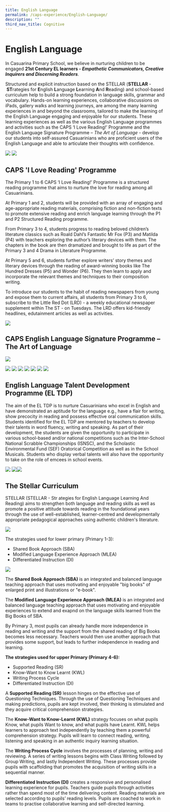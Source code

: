 ```yaml
---
title: English Language
permalink: /caps-experience/English-Language/
description: ""
third_nav_title: Cognitive
---
```


English Language
================

In Casuarina Primary School, we believe in nurturing children to be engaged **21st Century EL learners - _Empathetic Communicators, Creative Inquirers and Discerning Readers_**.

  

Structured and explicit instruction based on the STELLAR (**STELLAR** \- **ST**rategies for **E**nglish **L**anguage **L**earning **A**nd **R**eading) and school-based curriculum help to build a strong foundation in language skills, grammar and vocabulary. Hands-on learning experiences, collaborative discussions on iPads, gallery walks and learning journeys, are among the many learning experiences in and beyond the classrooms, tailored to make the learning of the English Language engaging and enjoyable for our students. These learning experiences as well as the various English Language programmes and activities such as the CAPS ‘I Love Reading!’ Programme and the English Language Signature Programme – _The Art of Language_ \- develop our students into self-assured Casuarinians who are proficient users of the English Language and able to articulate their thoughts with confidence.

![](/images/Slide1.jpeg)
![](/images/Slide2.jpeg)

CAPS 'I Love Reading' Programme
-------------------------------

  

The Primary 1 to 6 CAPS ‘I Love Reading!’ Programme is a structured reading programme that aims to nurture the love for reading among all Casuarinians.  

  

At Primary 1 and 2, students will be provided with an array of engaging and age-appropriate reading materials, comprising fiction and non-fiction texts to promote extensive reading and enrich language learning through the P1 and P2 Structured Reading programme.

  

From Primary 3 to 4, students progress to reading beloved children’s literature classics such as Roald Dahl’s Fantastic Mr Fox (P3) and Matilda (P4) with teachers exploring the author’s literary devices with them. The chapters in the book are then dramatized and brought to life as part of the Primary 3 and 4 Drama in Literature Programme.

  

At Primary 5 and 6, students further explore writers’ story themes and literary devices through the reading of award-winning books like The Hundred Dresses (P5) and Wonder (P6). They then learn to apply and incorporate the relevant themes and techniques to their composition writing.

  

To introduce our students to the habit of reading newspapers from young and expose them to current affairs, all students from Primary 3 to 6, subscribe to the Little Red Dot (LRD) - a weekly educational newspaper supplement within The ST - on Tuesdays. The LRD offers kid-friendly headlines, edutainment articles as well as activities.

![](/images/EL%20website%20pic%203.jpeg)

CAPS English Language Signature Programme – The Art of Language
---------------------------------------------------------------

![](/images/Slide3.jpeg)

![](/images/EL%20website%20pic%204.jpeg)
![](/images/Slide4.jpeg)
![](/images/Slide5.jpeg)
![](/images/Slide6.jpeg)
![](/images/Slide7.jpeg)
![](/images/Slide8.jpeg)
![](/images/Slide9.jpeg)

English Language Talent Development Programme (EL TDP)
------------------------------------------------------

  

The aim of the EL TDP is to nurture Casuarinians who excel in English and have demonstrated an aptitude for the language e.g., have a flair for writing, show precocity in reading and possess effective oral communication skills. Students identified for the EL TDP are mentored by teachers to develop their talents in word fluency, writing and speaking. As part of their development, the students are given the opportunity to participate in various school-based and/or national competitions such as the Inter-School National Scrabble Championships (ISNSC), and the Scholastic Environmental Fund (SEF) Oratorical Competition as well as in the School Musicals. Students who display verbal talents will also have the opportunity to take on the role of emcees in school events.

![](/images/Slide10.jpeg)
![](/images/Slide11.jpeg)![](/images/EL%20website%20pic%2010.jpeg)

The Stellar Curriculum
----------------------

  

STELLAR (STELLAR - Str ategies for English Language Learning And Reading) aims to strengthen both language and reading skills as well as promote a positive attitude towards reading in the foundational years through the use of well-established, learner-centred and developmentally appropriate pedagogical approaches using authentic children's literature.

![](/images/outcome.jpeg)

The strategies used for lower primary (Primary 1-3):

  

*   Shared Book Approach (SBA)
*   Modified Language Experience Approach (MLEA)
*   Differentiated Instruction (DI)

![](/images/LP.jpeg)

The **Shared Book Approach (SBA)** is an integrated and balanced language teaching approach that uses motivating and enjoyable "big books" of enlarged print and illustrations or "e-book".

  

The **Modified Language Experience Approach (MLEA)** is an integrated and balanced language teaching approach that uses motivating and enjoyable experiences to extend and exapnd on the language skills learned from the Big Books of SBA.

  

By Primary 3, most pupils can already handle more independence in reading and writing and the support from the shared reading of Big Books becomes less necessary. Teachers would then use another approach that provides some support, but leads to further independence in reading and learning.

  

**The strategies used for upper Primary (Primary 4-6):**

  

*   Supported Reading (SR)
*   Know-Want to Know Learnt (KWL)
*   Writing Process Cycle
*   Differentiated Instruction (DI)

  

A **Supported Reading (SR)** lesson hinges on the effective use of Questioning Techniques. Through the use of Questioning Techniques and making predictions, pupils are kept involved, their thinking is stimulated and they acquire critical comprehension strategies.

  

The **Know-Want to Know-Learnt (KWL)** strategy focuses on what pupils Know, what pupils Want to know, and what pupils have Learnt. KWL helps learners to approach text independently by teaching them a powerful comprehension strategy. Pupils will learn to connect reading, writing, listening and speaking in an authentic inquiry learning situation.

  

The **Writing Process Cycle** involves the processes of planning, writing and reviewing. A series of writing lessons begins with Class Writing followed by Group Writing, and lastly Independent Writing. These processes provide pupils with scaffolding that promotes the acquisition of writing skills in a sequential manner.

  

**Differentiated Instruction (DI)** creates a responsive and personalised learning experience for pupils. Teachers guide pupils through activities rather than spend most of the time delivering content. Reading materials are selected according to pupils’ reading levels. Pupils are coached to work in teams to practise collaborative learning and self-directed learning.